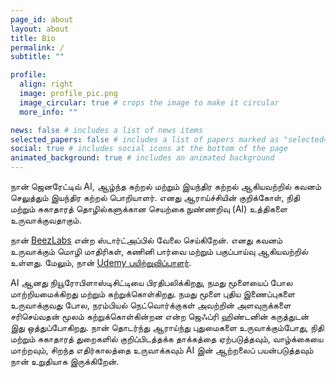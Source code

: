 ```yaml
---
page_id: about
layout: about
title: Bio
permalink: /
subtitle: ""

profile:
  align: right
  image: profile_pic.png
  image_circular: true # crops the image to make it circular
  more_info: ""

news: false # includes a list of news items
selected_papers: false # includes a list of papers marked as "selected={true}"
social: true # includes social icons at the bottom of the page
animated_background: true # includes an animated background
---
```


நான் ஜெனரேட்டிவ் AI, ஆழ்ந்த கற்றல் மற்றும் இயந்திர கற்றல் ஆகியவற்றில் கவனம் செலுத்தும் இயந்திர கற்றல் பொறியாளர். எனது ஆராய்ச்சியின் குறிக்கோள், நிதி மற்றும் சுகாதாரத் தொழில்களுக்கான செயற்கை நுண்ணறிவு (AI) உத்திகளை உருவாக்குவதாகும்.

நான் [BeezLabs](https://www.beezlabs.com/) என்ற ஸ்டார்ட்அப்பில் வேலை செய்கிறேன். எனது கவனம் உருவாக்கும் மொழி மாதிரிகள், கணினி பார்வை மற்றும் பகுப்பாய்வு ஆகியவற்றில் உள்ளது. மேலும், நான் [Udemy பயிற்றுவிப்பாளர்](https://www.udemy.com/user/salman-faroz/).

AI ஆனது நியூரோபிளாஸ்டிசிட்டியை பிரதிபலிக்கிறது, நமது மூளையைப் போல மாற்றியமைக்கிறது மற்றும் கற்றுக்கொள்கிறது. நமது மூளை புதிய இணைப்புகளை உருவாக்குவது போல, நரம்பியல் நெட்வொர்க்குகள் அவற்றின் அளவுருக்களை சரிசெய்வதன் மூலம் கற்றுக்கொள்கின்றன என்ற ஜெஃப்ரி ஹிண்டனின் கருத்துடன் இது ஒத்துப்போகிறது. நான் தொடர்ந்து ஆராய்ந்து புதுமைகளை உருவாக்கும்போது, ​​நிதி மற்றும் சுகாதாரத் துறைகளில் குறிப்பிடத்தக்க தாக்கத்தை ஏற்படுத்தவும், வாழ்க்கையை மாற்றவும், சிறந்த எதிர்காலத்தை உருவாக்கவும் AI இன் ஆற்றலைப் பயன்படுத்தவும் நான் உறுதியாக இருக்கிறேன்.
